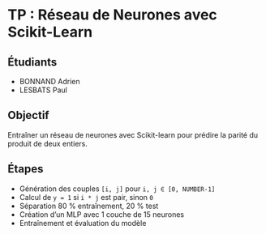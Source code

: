 # TP : Réseau de Neurones avec Scikit-Learn

## Étudiants
- BONNAND Adrien
- LESBATS Paul

## Objectif

Entraîner un réseau de neurones avec Scikit-learn pour prédire la parité du produit de deux entiers.

## Étapes

- Génération des couples `[i, j]` pour `i, j ∈ [0, NUMBER-1]`
- Calcul de `y = 1` si `i * j` est pair, sinon `0`
- Séparation 80 % entraînement, 20 % test
- Création d’un MLP avec 1 couche de 15 neurones
- Entraînement et évaluation du modèle
